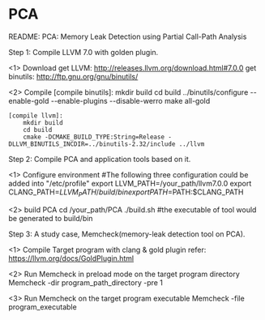 # PCA

README: PCA: Memory Leak Detection using Partial Call-Path Analysis


Step 1: Compile LLVM 7.0 with golden plugin.

<1> Download 
    get LLVM: http://releases.llvm.org/download.html#7.0.0
    get binutils: http://ftp.gnu.org/gnu/binutils/

<2> Compile
    [compile binutils]:
	    mkdir build
        cd build
        ../binutils/configure --enable-gold --enable-plugins --disable-werro
        make all-gold
		
    [compile llvm]:
		mkdir build
		cd build
		cmake -DCMAKE_BUILD_TYPE:String=Release -DLLVM_BINUTILS_INCDIR=../binutils-2.32/include ../llvm


Step 2: Compile PCA and application tools based on it.

<1> Configure environment
	#The following three configuration could be added into "/etc/profile"
	export LLVM_PATH=/your_path/llvm7.0.0
	export CLANG_PATH=$LLVM_PATH/build/bin
	export PATH=$PATH:$CLANG_PATH

<2> build PCA
	cd /your_path/PCA
	./build.sh
	#the executable of tool would be generated to build/bin


Step 3: A study case, Memcheck(memory-leak detection tool on PCA).

<1> Compile Target program with clang & gold plugin
    refer: https://llvm.org/docs/GoldPlugin.html

<2> Run Memcheck in preload mode on the target program directory
    Memcheck -dir program_path_directory -pre 1
	
<3> Run Memcheck on the target program executable
    Memcheck -file program_executable
